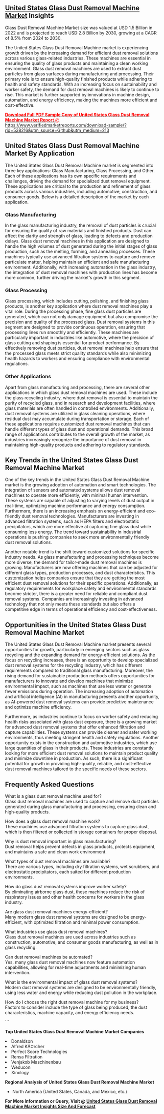 <h2><a href="https://www.verifiedmarketreports.com/download-sample/?rid=538216&amp;utm_source=Github&amp;utm_medium=213" target="_blank">United States Glass Dust Removal Machine Market</a> Insights</h2><p>Glass Dust Removal Machine Market size was valued at USD 1.5 Billion in 2022 and is projected to reach USD 2.8 Billion by 2030, growing at a CAGR of 8.5% from 2024 to 2030.</p><p><p>The United States Glass Dust Removal Machine market is experiencing growth driven by the increasing demand for efficient dust removal solutions across various glass-related industries. These machines are essential in ensuring the quality of glass products and maintaining a clean working environment. Glass dust removal machines are used to extract dust particles from glass surfaces during manufacturing and processing. Their primary role is to ensure high-quality finished products while adhering to health and safety standards. With an increasing focus on sustainability and worker safety, the demand for dust removal machines is likely to continue to rise. This market is further supported by innovations in machine design, automation, and energy efficiency, making the machines more efficient and cost-effective. <a href="#download-sample"><p><span class=""><span style="color: #ff0000;"><strong>Download Full PDF Sample Copy of United States Glass Dust Removal Machine Market Report</strong> @ </span><a href="https://www.verifiedmarketreports.com/download-sample/?rid=538216&amp;utm_source=Github&amp;utm_medium=213" target="_blank">https://www.verifiedmarketreports.com/download-sample/?rid=538216&amp;utm_source=Github&amp;utm_medium=213</a></span></p></a></p><h2>United States Glass Dust Removal Machine Market By Application</h2><p>The United States Glass Dust Removal Machine market is segmented into three key applications: Glass Manufacturing, Glass Processing, and Other. Each of these applications has its own specific requirements and challenges, driving the demand for specialized dust removal equipment. These applications are critical to the production and refinement of glass products across various industries, including automotive, construction, and consumer goods. Below is a detailed description of the market by each application.</p><h3>Glass Manufacturing</h3><p>In the glass manufacturing industry, the removal of dust particles is crucial for ensuring the quality of raw materials and finished products. Dust can affect the clarity and strength of glass, leading to defects and production delays. Glass dust removal machines in this application are designed to handle the high volumes of dust generated during the initial stages of glass production, such as the melting, forming, and annealing processes. These machines typically use advanced filtration systems to capture and remove particulate matter, helping maintain an efficient and safe manufacturing environment. Additionally, with increasing automation in the glass industry, the integration of dust removal machines with production lines has become more common, further driving the market's growth in this segment.</p><h3>Glass Processing</h3><p>Glass processing, which includes cutting, polishing, and finishing glass products, is another key application where dust removal machines play a vital role. During the processing phase, fine glass dust particles are generated, which can not only damage equipment but also compromise the precision and quality of the processed glass. Dust removal systems in this segment are designed to provide continuous operation, ensuring that processing lines run smoothly and efficiently. These machines are particularly important in industries like automotive, where the precision of glass cutting and shaping is essential for product performance. By effectively removing dust particles, dust removal machines help ensure that the processed glass meets strict quality standards while also minimizing health hazards to workers and ensuring compliance with environmental regulations.</p><h3>Other Applications</h3><p>Apart from glass manufacturing and processing, there are several other applications in which glass dust removal machines are used. These include the glass recycling industry, where dust removal is essential to maintain the purity of recycled glass, and in research and development facilities, where glass materials are often handled in controlled environments. Additionally, dust removal systems are utilized in glass cleaning operations, where residual dust may accumulate during transportation or storage. Each of these applications requires customized dust removal machines that can handle different types of glass dust and operational demands. This broad range of applications contributes to the overall growth of the market, as industries increasingly recognize the importance of dust removal in maintaining high-quality products and adhering to regulatory standards.</p><h2>Key Trends in the United States Glass Dust Removal Machine Market</h2><p>One of the key trends in the United States Glass Dust Removal Machine market is the growing adoption of automation and smart technologies. The integration of sensors and automated systems allows dust removal machines to operate more efficiently, with minimal human intervention. These systems are capable of adjusting to varying levels of dust output in real-time, optimizing machine performance and energy consumption. Furthermore, there is an increasing emphasis on energy-efficient and eco-friendly dust removal technologies. Manufacturers are investing in advanced filtration systems, such as HEPA filters and electrostatic precipitators, which are more effective at capturing fine glass dust while consuming less energy. The trend toward sustainability in industrial operations is pushing companies to seek more environmentally friendly dust removal solutions.</p><p>Another notable trend is the shift toward customized solutions for specific industry needs. As glass manufacturing and processing techniques become more diverse, the demand for tailor-made dust removal machines is growing. Manufacturers are now offering machines that can be adjusted for different glass types, production processes, and dust characteristics. This customization helps companies ensure that they are getting the most efficient dust removal solutions for their specific operations. Additionally, as regulatory requirements for workplace safety and environmental standards become stricter, there is a greater need for reliable and compliant dust removal systems. Companies are increasingly investing in advanced technology that not only meets these standards but also offers a competitive edge in terms of operational efficiency and cost-effectiveness.</p><h2>Opportunities in the United States Glass Dust Removal Machine Market</h2><p>The United States Glass Dust Removal Machine market presents several opportunities for growth, particularly in emerging sectors such as glass recycling and the expanding demand for energy-efficient solutions. As the focus on recycling increases, there is an opportunity to develop specialized dust removal systems for the recycling industry, which has different requirements compared to traditional glass manufacturing. Moreover, the rising demand for sustainable production methods offers opportunities for manufacturers to innovate and develop machines that minimize environmental impact, such as machines that use less water or generate fewer emissions during operation. The increasing adoption of automation and artificial intelligence (AI) in manufacturing presents another opportunity, as AI-powered dust removal systems can provide predictive maintenance and optimize machine efficiency.</p><p>Furthermore, as industries continue to focus on worker safety and reducing health risks associated with glass dust exposure, there is a growing market for advanced dust removal systems that offer enhanced filtration and capture capabilities. These systems can provide cleaner and safer working environments, thus meeting stringent health and safety regulations. Another opportunity exists in the construction and automotive industries, which use large quantities of glass in their products. These industries are constantly looking for more efficient dust removal solutions to maintain product quality and minimize downtime in production. As such, there is a significant potential for growth in providing high-quality, reliable, and cost-effective dust removal machines tailored to the specific needs of these sectors.</p><h2>Frequently Asked Questions</h2><p>What is a glass dust removal machine used for? <br> Glass dust removal machines are used to capture and remove dust particles generated during glass manufacturing and processing, ensuring clean and high-quality products.</p><p>How does a glass dust removal machine work? <br> These machines use advanced filtration systems to capture glass dust, which is then filtered or collected in storage containers for proper disposal.</p><p>Why is dust removal important in glass manufacturing? <br> Dust removal helps prevent defects in glass products, protects equipment, and maintains a safe and clean work environment.</p><p>What types of dust removal machines are available? <br> There are various types, including dry filtration systems, wet scrubbers, and electrostatic precipitators, each suited for different production environments.</p><p>How do glass dust removal systems improve worker safety? <br> By eliminating airborne glass dust, these machines reduce the risk of respiratory issues and other health concerns for workers in the glass industry.</p><p>Are glass dust removal machines energy-efficient? <br> Many modern glass dust removal systems are designed to be energy-efficient, with optimized filtration and minimal power consumption.</p><p>What industries use glass dust removal machines? <br> Glass dust removal machines are used across industries such as construction, automotive, and consumer goods manufacturing, as well as in glass recycling.</p><p>Can dust removal machines be automated? <br> Yes, many glass dust removal machines now feature automation capabilities, allowing for real-time adjustments and minimizing human intervention.</p><p>What is the environmental impact of glass dust removal systems? <br> Modern dust removal systems are designed to be environmentally friendly, using less water and energy while reducing dust pollution in the workplace.</p><p>How do I choose the right dust removal machine for my business? <br> Factors to consider include the type of glass being produced, the dust characteristics, machine capacity, and energy efficiency needs.</p>```</p><p><strong>Top United States Glass Dust Removal Machine Market Companies</strong></p><div data-test-id=""><p><li>Donaldson</li><li> Alfred KÃ¤rcher</li><li> Perfect Score Technologies</li><li> Rensa Filtration</li><li> Venjakob Maschinenbau</li><li> Weducon</li><li> Xinology</li></p><div><strong>Regional Analysis of&nbsp;United States Glass Dust Removal Machine Market</strong></div><ul><li dir="ltr"><p dir="ltr">North America&nbsp;(United States, Canada, and Mexico, etc.)</p></li></ul><p><strong>For More Information or Query, Visit @&nbsp;</strong><strong><a href="https://www.verifiedmarketreports.com/product/glass-dust-removal-machine-market/?utm_source=Github&amp;utm_medium=213" target="_blank">United States Glass Dust Removal Machine Market Insights Size And Forecast</a></strong></p></div>
